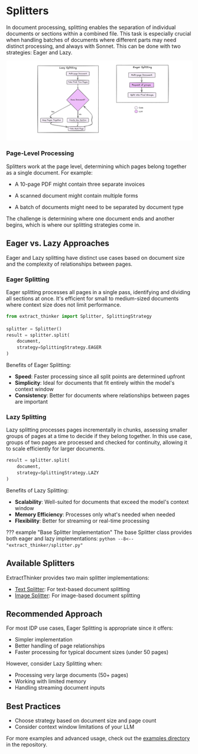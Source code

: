 # Splitters

In document processing, splitting enables the separation of individual documents or sections within a combined file. This task is especially crucial when handling batches of documents where different parts may need distinct processing, and always with Sonnet. This can be done with two strategies: Eager and Lazy.

<div align="center">
  <img src="../../assets/splitter_image.png" alt="Splitter Flow">
</div>

### Page-Level Processing

Splitters work at the page level, determining which pages belong together as a single document. For example:

- A 10-page PDF might contain three separate invoices

- A scanned document might contain multiple forms

- A batch of documents might need to be separated by document type

The challenge is determining where one document ends and another begins, which is where our splitting strategies come in.

## Eager vs. Lazy Approaches

Eager and Lazy splitting have distinct use cases based on document size and the complexity of relationships between pages.

### Eager Splitting

Eager splitting processes all pages in a single pass, identifying and dividing all sections at once. It's efficient for small to medium-sized documents where context size does not limit performance.

```python
from extract_thinker import Splitter, SplittingStrategy

splitter = Splitter()
result = splitter.split(
    document,
    strategy=SplittingStrategy.EAGER
)
```

Benefits of Eager Splitting:
- **Speed**: Faster processing since all split points are determined upfront
- **Simplicity**: Ideal for documents that fit entirely within the model's context window
- **Consistency**: Better for documents where relationships between pages are important

### Lazy Splitting

Lazy splitting processes pages incrementally in chunks, assessing smaller groups of pages at a time to decide if they belong together. In this use case, groups of two pages are processed and checked for continuity, allowing it to scale efficiently for larger documents.

```python
result = splitter.split(
    document,
    strategy=SplittingStrategy.LAZY
)
```

Benefits of Lazy Splitting:
- **Scalability**: Well-suited for documents that exceed the model's context window
- **Memory Efficiency**: Processes only what's needed when needed
- **Flexibility**: Better for streaming or real-time processing

??? example "Base Splitter Implementation"
    The base Splitter class provides both eager and lazy implementations:
    ```python
    --8<-- "extract_thinker/splitter.py"
    ```

## Available Splitters

ExtractThinker provides two main splitter implementations:

- [Text Splitter](text.md): For text-based document splitting
- [Image Splitter](image.md): For image-based document splitting

## Recommended Approach

For most IDP use cases, Eager Splitting is appropriate since it offers:
- Simpler implementation
- Better handling of page relationships
- Faster processing for typical document sizes (under 50 pages)

However, consider Lazy Splitting when:
- Processing very large documents (50+ pages)
- Working with limited memory
- Handling streaming document inputs

## Best Practices

- Choose strategy based on document size and page count
- Consider context window limitations of your LLM

For more examples and advanced usage, check out the [examples directory](examples/) in the repository. 